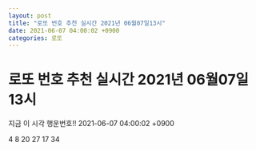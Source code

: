 ```yaml
---
layout: post
title: "로또 번호 추천 실시간 2021년 06월07일13시"
date: 2021-06-07 04:00:02 +0900
categories: 로또
---
```


# 로또 번호 추천 실시간 2021년 06월07일13시

지금 이 시각 행운번호!! 2021-06-07 04:00:02 +0900

 4  8  20  27  17  34 


